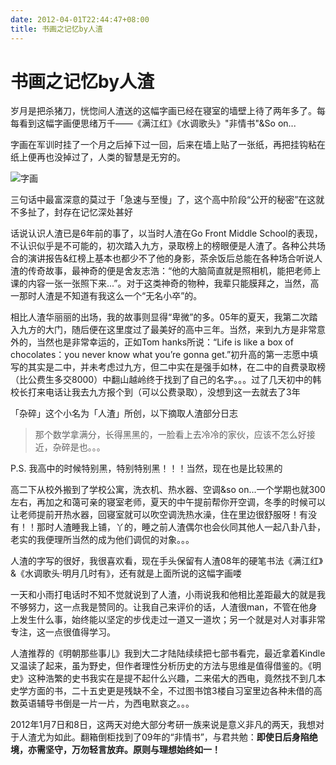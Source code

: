 ```yaml
---
date: 2012-04-01T22:44:47+08:00
title: 书画之记忆by人渣
---
```


# 书画之记忆by人渣

岁月是把杀猪刀，恍惚间人渣送的这幅字画已经在寝室的墙壁上待了两年多了。每每看到这幅字画便思绪万千——《满江红》《水调歌头》"非情书"&So on...

字画在军训时挂了一个月之后掉下过一回，后来在墙上贴了一张纸，再把挂钩粘在纸上便再也没掉过了，人类的智慧是无穷的。

![字画](http://7xojrx.com1.z0.glb.clouddn.com/images/misc/qiuyu-log.jpg)

三句话中最富深意的莫过于「急速与至慢」了，这个高中阶段“公开的秘密”在这就不多扯了，封存在记忆深处甚好

话说认识人渣已是6年前的事了，以当时人渣在Go Front Middle School的表现，不认识似乎是不可能的，初次踏入九方，录取榜上的榜眼便是人渣了。各种公共场合的演讲报告&红榜上基本也都少不了他的身影，茶余饭后总能在各种场合听说人渣的传奇故事，最神奇的便是舍友志浩：“他的大脑简直就是照相机，能把老师上课的内容一张一张照下来...”。对于这类神奇的物种，我辈只能膜拜之，当然，高一那时人渣是不知道有我这么一个“无名小卒”的。

相比人渣华丽丽的出场，我的故事则显得“卑微”的多。05年的夏天，我第二次踏入九方的大门，随后便在这里度过了最美好的高中三年。当然，来到九方是非常意外的，当然也是非常幸运的，正如Tom hanks所说：“Life is like a box of chocolates：you never know what you’re gonna get.”初升高的第一志愿中填写的其实是二中，并未考虑过九方，但二中实在是强手如林，在二中的自费录取榜（比公费生多交8000）中翻山越岭终于找到了自己的名字。。。过了几天初中的韩校长打来电话让我去九方报个到（可以公费录取），没想到这一去就去了3年

「杂碎」这个小名为「人渣」所创，以下摘取人渣部分日志  

> 那个数学拿满分，长得黑黑的，一脸看上去冷冷的家伙，应该不怎么好接近，杂碎是也。。。

P.S. 我高中的时候特别黑，特别特别黑！！！当然，现在也是比较黑的

高二下从校外搬到了学校公寓，洗衣机、热水器、空调&so on...一个学期也就300左右，再加之和蔼可亲的寝室老师，夏天的中午提前帮你开空调，冬季的时候可以让老师提前开热水器，回寝室就可以吹空调洗热水澡，住在里边很舒服呀！有没有！！那时人渣睡我上铺，丫的，睡之前人渣偶尔也会伙同其他人一起八卦八卦，老实的我便理所当然的成为他们调侃的对象。。。

人渣的字写的很好，我很喜欢看，现在手头保留有人渣08年的硬笔书法《满江红》&《水调歌头·明月几时有》，还有就是上面所说的这幅字画喽

一天和小雨打电话时不知不觉就说到了人渣，小雨说我和他相比差距最大的就是我不够努力，这一点我是赞同的。让我自己来评价的话，人渣很man，不管在他身上发生什么事，始终能以坚定的步伐走过一道又一道坎；另一个就是对人对事非常专注，这一点很值得学习。

人渣推荐的《明朝那些事儿》我到大二才陆陆续续把七部书看完，最近拿着Kindle又温读了起来，虽为野史，但作者理性分析历史的方法与思维是值得借鉴的。《明史》这种浩繁的史书我实在是提不起什么兴趣，二来偌大的西电，竟然找不到几本史学方面的书，二十五史更是残缺不全，不过图书馆3楼自习室里边各种未借的高数英语辅导书倒是一片一片，为西电默哀之。。。

2012年1月7日和8日，这两天对绝大部分考研一族来说是意义非凡的两天，我想对于人渣尤为如此。翻箱倒柜找到了09年的“非情书”，与君共勉：**即使日后身陷绝境，亦需坚守，万勿轻言放弃。原则与理想始终如一！**